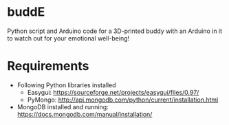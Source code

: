 # buddE
Python script and Arduino code for a 3D-printed buddy with an Arduino in it to watch out for your emotional well-being!

# Requirements
- Following Python libraries installed
  - Easygui: https://sourceforge.net/projects/easygui/files/0.97/
  - PyMongo: http://api.mongodb.com/python/current/installation.html
- MongoDB installed and running: https://docs.mongodb.com/manual/installation/
